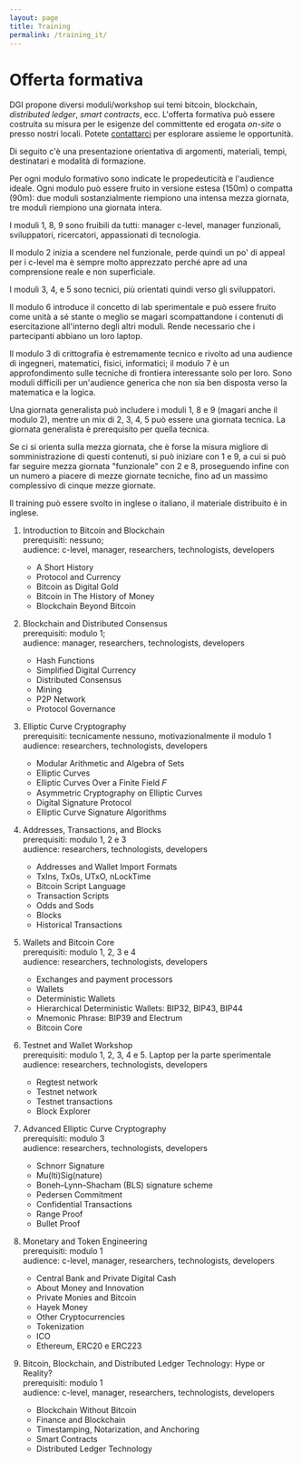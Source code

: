 ```yaml
---
layout: page
title: Training
permalink: /training_it/
---
```


# Offerta formativa

DGI propone diversi moduli/workshop sui temi bitcoin, blockchain, _distributed ledger_, _smart contracts_, ecc. L'offerta formativa può essere costruita su misura per le esigenze del committente ed erogata _on-site_ o presso nostri locali. Potete [contattarci](https://bit.ly/contact-dgi) per esplorare assieme le opportunità.

Di seguito c'è una presentazione orientativa di argomenti, materiali, tempi, destinatari e modalità di formazione.

Per ogni modulo formativo sono indicate le propedeuticità e l'audience ideale. Ogni modulo può essere fruito in versione estesa (150m) o compatta (90m): due moduli sostanzialmente riempiono una intensa mezza giornata, tre moduli riempiono una giornata intera.

I moduli 1, 8, 9 sono fruibili da tutti: manager c-level, manager funzionali, sviluppatori, ricercatori, appassionati di tecnologia.

Il modulo 2 inizia a scendere nel funzionale, perde quindi un po' di appeal per i c-level ma è sempre molto apprezzato perché apre ad una comprensione reale e non superficiale.

I moduli 3, 4, e 5 sono tecnici, più orientati quindi verso gli sviluppatori.

Il modulo 6 introduce il concetto di lab sperimentale e può essere fruito come unità a sé stante o meglio se magari scompattandone i contenuti di esercitazione all'interno degli altri moduli. Rende necessario che i partecipanti abbiano un loro laptop.

Il modulo 3 di crittografia è estremamente tecnico e rivolto ad una audience di ingegneri, matematici, fisici, informatici; il modulo 7 è un approfondimento sulle tecniche di frontiera interessante solo per loro. Sono moduli difficili per un'audience generica che non sia ben disposta verso la matematica e la logica.

Una giornata generalista può includere i moduli 1, 8 e 9 (magari anche il modulo 2), mentre un mix di 2, 3, 4, 5 può essere una giornata tecnica. La giornata generalista è prerequisito per quella tecnica.

Se ci si orienta sulla mezza giornata, che è forse la misura migliore di somministrazione di questi contenuti, si può iniziare con 1 e 9, a cui si può far seguire mezza giornata "funzionale" con 2 e 8, proseguendo infine con un numero a piacere di mezze giornate tecniche, fino ad un massimo complessivo di cinque mezze giornate.

Il training può essere svolto in inglese o italiano, il materiale distribuito è in inglese.

1. Introduction to Bitcoin and Blockchain  
   prerequisiti: nessuno;  
   audience: c-level, manager, researchers, technologists, developers
    - A Short History
    - Protocol and Currency
    - Bitcoin as Digital Gold
    - Bitcoin in The History of Money
    - Blockchain Beyond Bitcoin

2. Blockchain and Distributed Consensus  
   prerequisiti: modulo 1;  
   audience: manager, researchers, technologists, developers
    - Hash Functions
    - Simplified Digital Currency
    - Distributed Consensus
    - Mining
    - P2P Network
    - Protocol Governance

3. Elliptic Curve Cryptography  
   prerequisiti: tecnicamente nessuno, motivazionalmente il modulo 1  
   audience: researchers, technologists, developers
    - Modular Arithmetic and Algebra of Sets
    - Elliptic Curves
    - Elliptic Curves Over a Finite Field 𝐹
    - Asymmetric Cryptography on Elliptic Curves
    - Digital Signature Protocol
    - Elliptic Curve Signature Algorithms

4. Addresses, Transactions, and Blocks  
   prerequisiti: modulo 1, 2 e 3  
   audience: researchers, technologists, developers
    - Addresses and Wallet Import Formats
    - TxIns, TxOs, UTxO, nLockTime
    - Bitcoin Script Language
    - Transaction Scripts
    - Odds and Sods
    - Blocks
    - Historical Transactions

5. Wallets and Bitcoin Core  
   prerequisiti: modulo 1, 2, 3 e 4  
   audience: researchers, technologists, developers
    - Exchanges and payment processors
    - Wallets
    - Deterministic Wallets
    - Hierarchical Deterministic Wallets: BIP32, BIP43, BIP44
    - Mnemonic Phrase: BIP39 and Electrum
    - Bitcoin Core

6. Testnet and Wallet Workshop  
   prerequisiti: modulo 1, 2, 3, 4 e 5. Laptop per la parte sperimentale  
   audience: researchers, technologists, developers
    - Regtest network
    - Testnet network
    - Testnet transactions
    - Block Explorer

7. Advanced Elliptic Curve Cryptography  
   prerequisiti: modulo 3  
   audience: researchers, technologists, developers
    - Schnorr Signature
    - Mu(lti)Sig(nature)
    - Boneh–Lynn–Shacham (BLS) signature scheme
    - Pedersen Commitment
    - Confidential Transactions
    - Range Proof
    - Bullet Proof

8. Monetary and Token Engineering  
   prerequisiti: modulo 1  
   audience: c-level, manager,  researchers, technologists, developers
    - Central Bank and Private Digital Cash
    - About Money and Innovation
    - Private Monies and Bitcoin
    - Hayek Money
    - Other Cryptocurrencies
    - Tokenization
    - ICO
    - Ethereum, ERC20 e ERC223

9. Bitcoin, Blockchain, and Distributed Ledger Technology: Hype or Reality?  
   prerequisiti: modulo 1  
   audience: c-level, manager,  researchers, technologists, developers
    - Blockchain Without Bitcoin
    - Finance and Blockchain
    - Timestamping, Notarization, and Anchoring
    - Smart Contracts
    - Distributed Ledger Technology
